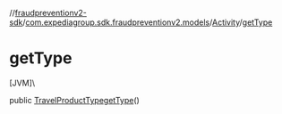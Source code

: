 //[fraudpreventionv2-sdk](../../../index.md)/[com.expediagroup.sdk.fraudpreventionv2.models](../index.md)/[Activity](index.md)/[getType](get-type.md)

# getType

[JVM]\

public [TravelProductType](../-travel-product-type/index.md)[getType](get-type.md)()
